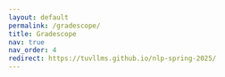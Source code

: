 ```yaml
---
layout: default
permalink: /gradescope/
title: Gradescope
nav: true
nav_order: 4
redirect: https://tuvllms.github.io/nlp-spring-2025/
---
```

